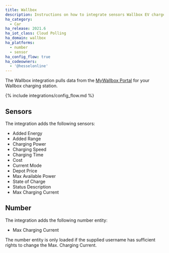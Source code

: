 ```yaml
---
title: Wallbox
description: Instructions on how to integrate sensors Wallbox EV chargers to Home Assistant
ha_category:
  - Car
ha_release: 2021.6
ha_iot_class: Cloud Polling
ha_domain: wallbox
ha_platforms:
  - number
  - sensor
ha_config_flow: true
ha_codeowners:
  - '@hesselonline'
---
```


The Wallbox integration pulls data from the [MyWallbox Portal](https://my.wallbox.com) for your Wallbox charging station.

{% include integrations/config_flow.md %}

## Sensors

The integration adds the following sensors:

- Added Energy
- Added Range
- Charging Power
- Charging Speed
- Charging Time
- Cost
- Current Mode
- Depot Price
- Max Available Power
- State of Charge
- Status Description
- Max Charging Current

## Number

The integration adds the following number entity:

- Max Charging Current

The number entity is only loaded if the supplied username has sufficient rights to change the Max. Charging Current.
